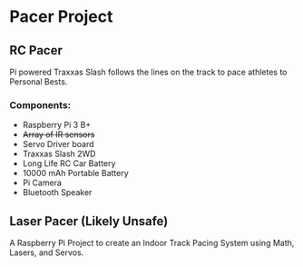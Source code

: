 # Pacer Project

## RC Pacer

Pi powered Traxxas Slash follows the lines on the track to pace athletes to Personal Bests.

### Components:
- Raspberry Pi 3 B+
- ~~Array of IR sensors~~  
- Servo Driver board
- Traxxas Slash 2WD
- Long Life RC Car Battery
- 10000 mAh Portable Battery
- Pi Camera
- Bluetooth Speaker


## Laser Pacer (Likely Unsafe)
  A Raspberry Pi Project to create an Indoor Track Pacing System using Math, Lasers, and Servos.
